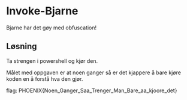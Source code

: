 # Invoke-Bjarne

Bjarne har det gøy med obfuscation!

## Løsning

Ta strengen i powershell og kjør den.

Målet med oppgaven er at noen ganger så er det kjappere å bare kjøre koden en å forstå hva den gjør.

flag: PHOENIX{Noen_Ganger_Saa_Trenger_Man_Bare_aa_kjoore_det}
